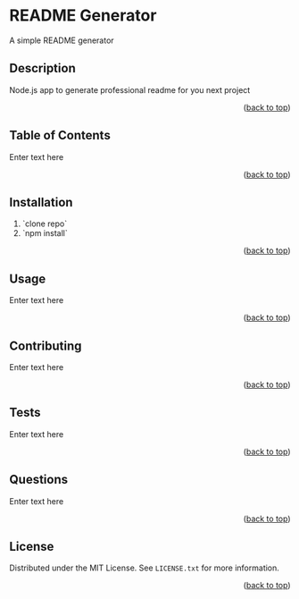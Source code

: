 <a name="readme-top"></a>
# README Generator

A simple README generator

## Description

Node.js app to generate professional readme for you next project
<p align="right">(<a href="#readme-top">back to top</a>)</p>

## Table of Contents

Enter text here
<p align="right">(<a href="#readme-top">back to top</a>)</p>

## Installation

<ol><li>`clone repo`</li><li>`npm install`</li></ol>
<p align="right">(<a href="#readme-top">back to top</a>)</p>

## Usage

Enter text here
<p align="right">(<a href="#readme-top">back to top</a>)</p>

## Contributing

Enter text here
<p align="right">(<a href="#readme-top">back to top</a>)</p>

## Tests

Enter text here
<p align="right">(<a href="#readme-top">back to top</a>)</p>

## Questions

Enter text here
<p align="right">(<a href="#readme-top">back to top</a>)</p>

## License

Distributed under the MIT License. See `LICENSE.txt` for more information.
<p align="right">(<a href="#readme-top">back to top</a>)</p>

